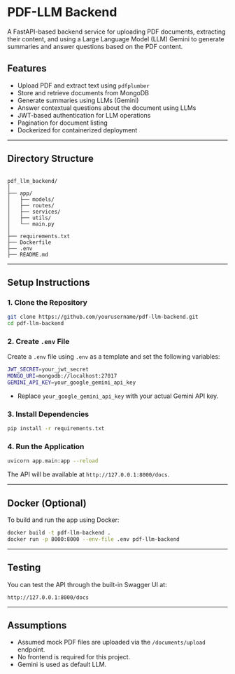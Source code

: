 # PDF-LLM Backend

A FastAPI-based backend service for uploading PDF documents, extracting their content, and using a Large Language Model (LLM) Gemini to generate summaries and answer questions based on the PDF content.

## Features

- Upload PDF and extract text using `pdfplumber`
- Store and retrieve documents from MongoDB
- Generate summaries using LLMs (Gemini)
- Answer contextual questions about the document using LLMs
- JWT-based authentication for LLM operations
- Pagination for document listing
- Dockerized for containerized deployment

---

## Directory Structure

```

pdf_llm_backend/
│
├── app/
│   ├── models/
│   ├── routes/
│   ├── services/
│   ├── utils/
│   └── main.py
│
├── requirements.txt
├── Dockerfile
├── .env
├── README.md

```

---

## Setup Instructions

### 1. Clone the Repository

```bash
git clone https://github.com/yourusername/pdf-llm-backend.git
cd pdf-llm-backend
````

### 2. Create `.env` File

Create a `.env` file using `.env` as a template and set the following variables:

```bash
JWT_SECRET=your_jwt_secret
MONGO_URI=mongodb://localhost:27017
GEMINI_API_KEY=your_google_gemini_api_key
```

* Replace `your_google_gemini_api_key` with your actual Gemini API key.

### 3. Install Dependencies

```bash
pip install -r requirements.txt
```

### 4. Run the Application

```bash
uvicorn app.main:app --reload
```

The API will be available at `http://127.0.0.1:8000/docs`.

---

## Docker (Optional)

To build and run the app using Docker:

```bash
docker build -t pdf-llm-backend .
docker run -p 8000:8000 --env-file .env pdf-llm-backend
```

---

## Testing

You can test the API through the built-in Swagger UI at:

```
http://127.0.0.1:8000/docs
```

---

## Assumptions

* Assumed mock PDF files are uploaded via the `/documents/upload` endpoint.
* No frontend is required for this project.
* Gemini is used as default LLM.
